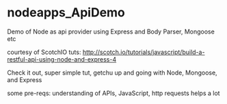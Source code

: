 nodeapps_ApiDemo
================

Demo of Node as api provider using Express and Body Parser, Mongoose etc


courtesy of ScotchIO tuts: http://scotch.io/tutorials/javascript/build-a-restful-api-using-node-and-express-4

Check it out, super simple tut, getchu up and going with Node, Mongoose, and Express

some pre-reqs: understanding of APIs, JavaScript, http requests helps a lot
